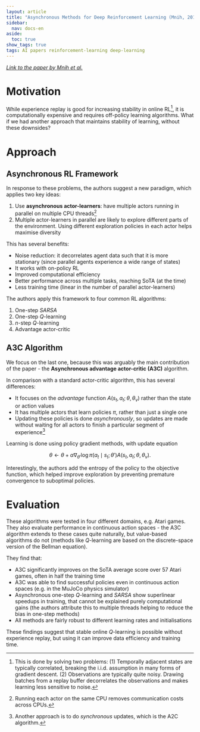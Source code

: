 ```yaml
---
layout: article
title: "Asynchronous Methods for Deep Reinforcement Learning (Mnih, 2016)"
sidebar:
  nav: docs-en
aside:
  toc: true
show_tags: true
tags: AI papers reinforcement-learning deep-learning
---
```


*[Link to the paper by Mnih et al.](https://arxiv.org/pdf/1602.01783.pdf)*

# Motivation
While experience replay is good for increasing stability in online RL[^1], it is computationally expensive and requires off-policy learning algorithms. What if we had another approach that maintains stability of learning, without these downsides? 

# Approach
## Asynchronous RL Framework
In response to these problems, the authors suggest a new paradigm, which applies two key ideas:
1. Use **asynchronous actor-learners**: have multiple actors running in parallel on multiple CPU threads[^2]
2. Multiple actor-learners in parallel are likely to explore different parts of the environment. Using different exploration policies in each actor helps maximise diversity

This has several benefits:
- Noise reduction: it decorrelates agent data such that it is more stationary (since parallel agents experience a wide range of states)
- It works with on-policy RL
- Improved computational efficiency
- Better performance across multiple tasks, reaching SoTA (at the time)
- Less training time (linear in the number of parallel actor-learners)

The authors apply this framework to four common RL algorithms:
1. One-step $SARSA$
2. One-step $Q$-learning
3. $n$-step $Q$-learning
4. Advantage actor-critic

## A3C Algorithm
We focus on the last one, because this was arguably the main contribution of the paper - the **Asynchronous advantage actor-critic (A3C)** algorithm. 

In comparison with a standard actor-critic algorithm, this has several differences:
- It focuses on the *advantage* function $A(s_t, a_t; \theta, \theta_v)$ rather than the state or action values
- It has multiple actors that learn policies $\pi$, rather than just a single one
- Updating these policies is done *asynchronously*, so updates are made without waiting for all actors to finish a particular segment of experience[^3]

Learning is done using policy gradient methods, with update equation

$$\theta \leftarrow \theta + \alpha \nabla_{\theta'} \log \pi(a_t \mid s_t; \theta') A(s_t, a_t; \theta, \theta_v).$$

Interestingly, the authors add the entropy of the policy to the objective function, which helped improve exploration by preventing premature convergence to suboptimal policies. 

# Evaluation
These algorithms were tested in four different domains, e.g. Atari games. They also evaluate performance in continuous action spaces - the A3C algorithm extends to these cases quite naturally, but value-based algorithms do not (methods like $Q$-learning are based on the discrete-space version of the Bellman equation).

They find that: 
- A3C significantly improves on the SoTA average score over 57 Atari games, often in half the training time
- A3C was able to find successful policies even in continuous action spaces (e.g. in the MuJoCo physics simulator)
- Asynchronous one-step $Q$-learning and $SARSA$ show superlinear speedups in training, that cannot be explained purely computational gains (the authors attribute this to multiple threads helping to reduce the bias in one-step methods)
- All methods are fairly robust to different learning rates and initialisations

These findings suggest that stable online $Q$-learning is possible without experience replay, but using it can improve data efficiency and training time. 


[^1]: This is done by solving two problems: (1) Temporally adjacent states are typically correlated, breaking the i.i.d. assumption in many forms of gradient descent. (2) Observations are typically quite noisy. Drawing batches from a replay buffer decorrelates the observations and makes learning less sensitive to noise.

[^2]: Running each actor on the same CPU removes communication costs across CPUs.

[^3]: Another approach is to do *synchronous* updates, which is the A2C algorithm. 